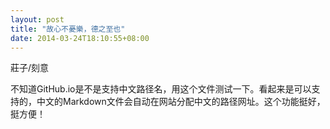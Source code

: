 ```yaml
---
layout: post
title: "故心不憂樂，德之至也"
date: 2014-03-24T18:10:55+08:00
---
```


莊子/刻意

不知道GitHub.io是不是支持中文路径名，用这个文件测试一下。看起来是可以支持的，中文的Markdown文件会自动在网站分配中文的路径网址。这个功能挺好，挺方便！
